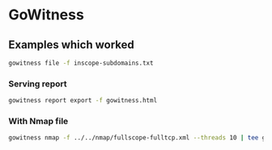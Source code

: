 
# GoWitness
## Examples which worked
```bash
gowitness file -f inscope-subdomains.txt
```
### Serving report
```bash
gowitness report export -f gowitness.html
```
### With Nmap file
```bash
gowitness nmap -f ../../nmap/fullscope-fulltcp.xml --threads 10 | tee gowitness_tee
```